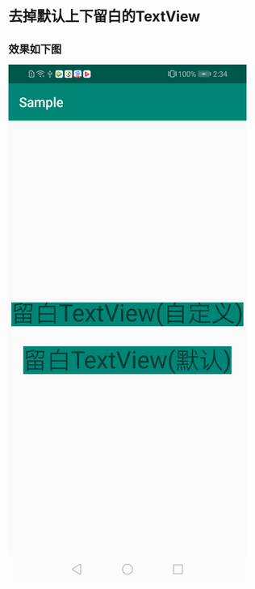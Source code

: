 # 去掉默认上下留白的TextView
## 效果如下图
![image](https://github.com/wangpingtaohn/ExcludePaddingTextView/blob/master/demo.png)
